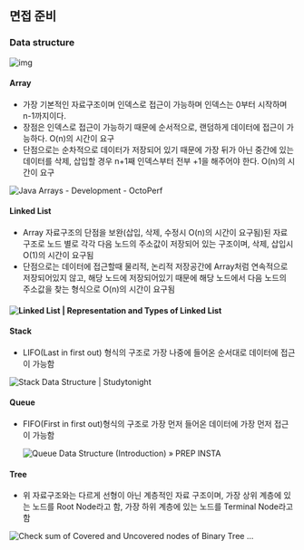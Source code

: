 ## 면접 준비

### Data structure

![img](https://i.pinimg.com/originals/68/04/63/6804638bf076b40de7da573590f18f08.png)

#### Array

- 가장 기본적인 자료구조이며 인덱스로 접근이 가능하며 인덱스는 0부터 시작하며 n-1까지이다.
- 장점은 인덱스로 접근이 가능하기 때문에 순서적으로, 랜덤하게 데이터에 접근이 가능하다. O(n)의 시간이 요구
- 단점으로는 순차적으로 데이터가 저장되어 있기 때문에 가장 뒤가 아닌 중간에 있는 데이터를 삭제, 삽입할 경우 n+1째 인덱스부터 전부 +1을 해주어야 한다. O(n)의 시간이 요구

![Java Arrays - Development - OctoPerf](https://external-content.duckduckgo.com/iu/?u=https%3A%2F%2Foctoperf.com%2Fimg%2Fblog%2Fjava-arrays%2Fjava-array.png&f=1&nofb=1)

#### Linked List

- Array 자료구조의 단점을 보완(삽입, 삭제, 수정시 O(n)의 시간이 요구됨)된 자료 구조로 노드 별로 각각 다음  노드의 주소값이 저장되어 있는 구조이며, 삭제, 삽입시 O(1)의 시간이 요구됨
- 단점으로는 데이터에 접근할때 물리적, 논리적 저장공간에 Array처럼 연속적으로 저장되어있지 않고, 해당 노드에 저장되어있기 때문에 해당 노드에서 다음 노드의 주소값을 찾는 형식으로 O(n)의 시간이 요구됨

#### ![Linked List | Representation and Types of Linked List](https://external-content.duckduckgo.com/iu/?u=https%3A%2F%2Fi1.faceprep.in%2FCompanies-1%2Ftypes-of-linked-list.png&f=1&nofb=1)

#### Stack

- LIFO(Last in first out) 형식의 구조로 가장 나중에 들어온 순서대로 데이터에 접근이 가능함

![Stack Data Structure | Studytonight](https://external-content.duckduckgo.com/iu/?u=https%3A%2F%2Fwww.studytonight.com%2Fdata-structures%2Fimages%2Fstack-data-structure.png&f=1&nofb=1)

#### Queue

- FIFO(First in first out)형식의 구조로 가장 먼저 들어온 데이터에 가장 먼저 접근이 가능함

  ![Queue Data Structure (Introduction) » PREP INSTA](https://external-content.duckduckgo.com/iu/?u=https%3A%2F%2Fprepinsta.com%2Fwp-content%2Fuploads%2F2020%2F04%2FQueue-Data-Structures.png&f=1&nofb=1)

#### Tree

- 위 자료구조와는 다르게 선형이 아닌 계층적인 자료 구조이며, 가장 상위 계층에 있는 노드를 Root Node라고 함, 가장 하위 계층에 있는 노드를 Terminal Node라고 함

![Check sum of Covered and Uncovered nodes of Binary Tree ...](https://external-content.duckduckgo.com/iu/?u=http%3A%2F%2Fwww.cdn.geeksforgeeks.org%2Fwp-content%2Fuploads%2Ftree6.png&f=1&nofb=1)























































